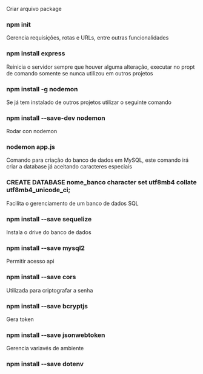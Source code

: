 Criar arquivo package

### npm init

Gerencia requisições, rotas e URLs, entre outras funcionalidades

### npm install express


Reinicia o servidor sempre que houver alguma alteração, executar no propt de comando somente se nunca utilizou em outros projetos
### npm install -g nodemon

Se já tem instalado de outros projetos utilizar o seguinte comando
### npm install --save-dev nodemon

Rodar con nodemon
### nodemon app.js

Comando para criação do banco de dados em MySQL, este comando irá criar a database já aceitando caracteres especiais
### CREATE DATABASE nome_banco character set utf8mb4 collate utf8mb4_unicode_ci;

Facilita o gerenciamento de um banco de dados SQL
### npm install --save sequelize

Instala o drive do banco de dados
### npm install --save mysql2

Permitir acesso api
### npm install --save cors

Utilizada para criptografar a senha
### npm install --save bcryptjs

Gera token
### npm install --save jsonwebtoken

Gerencia variavés de ambiente
### npm install --save dotenv

